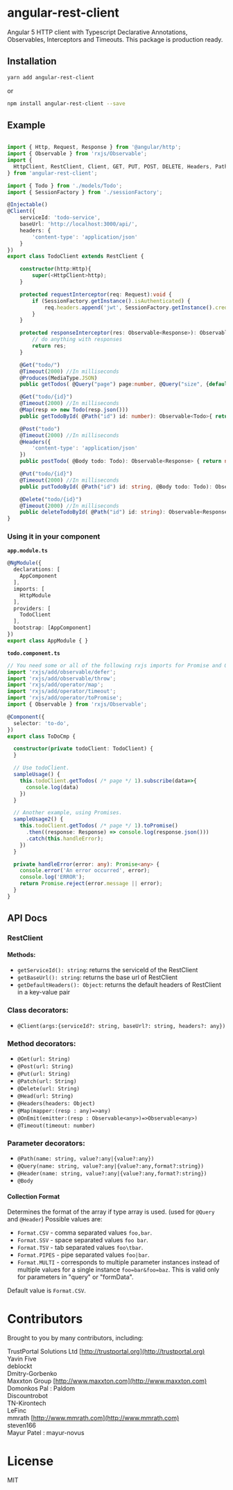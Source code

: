 
# angular-rest-client
Angular 5 HTTP client with Typescript Declarative Annotations, Observables, Interceptors and Timeouts.
This package is production ready.

## Installation

```sh
yarn add angular-rest-client
```
or
```sh
npm install angular-rest-client --save
```

## Example

```ts

import { Http, Request, Response } from '@angular/http';
import { Observable } from 'rxjs/Observable';
import {
  HttpClient, RestClient, Client, GET, PUT, POST, DELETE, Headers, Path, Body, Query, Produces, MediaType
} from 'angular-rest-client';

import { Todo } from './models/Todo';
import { SessionFactory } from './sessionFactory';

@Injectable()
@Client({
    serviceId: 'todo-service',
    baseUrl: 'http://localhost:3000/api/',
    headers: {
        'content-type': 'application/json'
    }
})
export class TodoClient extends RestClient {

    constructor(http:Http){
        super(<HttpClient>http);
    }

    protected requestInterceptor(req: Request):void {
        if (SessionFactory.getInstance().isAuthenticated) {
            req.headers.append('jwt', SessionFactory.getInstance().credentials.jwt);
        }
    }

    protected responseInterceptor(res: Observable<Response>): Observable<any> {
        // do anything with responses
        return res;
    }

    @Get("todo/")
    @Timeout(2000) //In milliseconds
    @Produces(MediaType.JSON)
    public getTodos( @Query("page") page:number, @Query("size", {default: 20}) size?:number, @Query("sort") sort?: string): Observable<Todo[]> { return null; };

    @Get("todo/{id}")
    @Timeout(2000) //In milliseconds
    @Map(resp => new Todo(resp.json()))
    public getTodoById( @Path("id") id: number): Observable<Todo>{ return null; };

    @Post("todo")
    @Timeout(2000) //In milliseconds
    @Headers({
        'content-type': 'application/json'
    })
    public postTodo( @Body todo: Todo): Observable<Response> { return null; };

    @Put("todo/{id}")
    @Timeout(2000) //In milliseconds
    public putTodoById( @Path("id") id: string, @Body todo: Todo): Observable<Response> { return null; };

    @Delete("todo/{id}")
    @Timeout(2000) //In milliseconds
    public deleteTodoById( @Path("id") id: string): Observable<Response> { return null; };
}
```

### Using it in your component

**```app.module.ts```**
``` ts
@NgModule({
  declarations: [
    AppComponent
  ],
  imports: [
    HttpModule
  ],
  providers: [
    TodoClient
  ],
  bootstrap: [AppComponent]
})
export class AppModule { }
```
**```todo.component.ts```**
``` ts
// You need some or all of the following rxjs imports for Promise and Observable.
import 'rxjs/add/observable/defer';
import 'rxjs/add/observable/throw';
import 'rxjs/add/operator/map';
import 'rxjs/add/operator/timeout';
import 'rxjs/add/operator/toPromise';
import { Observable } from 'rxjs/Observable';

@Component({
  selector: 'to-do',
})
export class ToDoCmp {

  constructor(private todoClient: TodoClient) {
  }

  // Use todoClient.
  sampleUsage() {
    this.todoClient.getTodos( /* page */ 1).subscribe(data=>{
      console.log(data)
    })
  }

  // Another example, using Promises.
  sampleUsage2() {
    this.todoClient.getTodos( /* page */ 1).toPromise()
      .then((response: Response) => console.log(response.json()))
      .catch(this.handleError);
    })
  }

  private handleError(error: any): Promise<any> {
    console.error('An error occurred', error);
    console.log('ERROR');
    return Promise.reject(error.message || error);
  }
}
```
## API Docs

### RestClient
#### Methods:
- `getServiceId(): string`: returns the serviceId of the RestClient
- `getBaseUrl(): string`: returns the base url of RestClient
- `getDefaultHeaders(): Object`: returns the default headers of RestClient in a key-value pair

### Class decorators:
- `@Client(args:{serviceId?: string, baseUrl?: string, headers?: any})`

### Method decorators:
- `@Get(url: String)`
- `@Post(url: String)`
- `@Put(url: String)`
- `@Patch(url: String)`
- `@Delete(url: String)`
- `@Head(url: String)`
- `@Headers(headers: Object)`
- `@Map(mapper:(resp : any)=>any)`
- `@OnEmit(emitter:(resp : Observable<any>)=>Observable<any>)`
- `@Timeout(timeout: number)`

### Parameter decorators:
- `@Path(name: string, value?:any|{value?:any})`
- `@Query(name: string, value?:any|{value?:any,format?:string})`
- `@Header(name: string, value?:any|{value?:any,format?:string})`
- `@Body`

#### Collection Format
Determines the format of the array if type array is used. (used for ``@Query`` and ``@Header``) Possible values are:
* ``Format.CSV`` - comma separated values ``foo,bar``.
* ``Format.SSV`` - space separated values ``foo bar``.
* ``Format.TSV`` - tab separated values ``foo\tbar``.
* ``Format.PIPES`` - pipe separated values ``foo|bar``.
* ``Format.MULTI`` - corresponds to multiple parameter instances instead of multiple values for a single instance ``foo=bar&foo=baz``. This is valid only for parameters in "query" or "formData".

Default value is ``Format.CSV``.

# Contributors

Brought to you by many contributors, including:  
  
TrustPortal Solutions Ltd  [http://trustportal.org](http://trustportal.org)  
Yavin Five  
deblockt  
Dmitry-Gorbenko  
Maxxton Group  [http://www.maxxton.com](http://www.maxxton.com)  
Domonkos Pal : Paldom  
Discountrobot  
TN-Kirontech  
LeFinc  
mmrath  [http://www.mmrath.com](http://www.mmrath.com)  
steven166  
Mayur Patel : mayur-novus

# License

MIT
